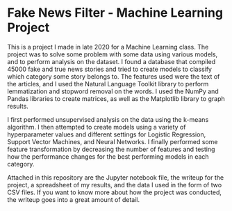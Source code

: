 # Fake News Filter - Machine Learning Project

This is a project I made in late 2020 for a Machine Learning class. The project was to solve some problem with some data using various models, and to perform analysis on the dataset. I found a database that compiled 45000 fake and true news stories and tried to create models to classify which category some story belongs to. The features used were the text of the articles, and I used the Natural Language Toolkit library to perform lemmatization and stopword removal on the words. I used the NumPy and Pandas libraries to create matrices, as well as the Matplotlib library to graph results.

I first performed unsupervised analysis on the data using the k-means algorithm. I then attempted to create models using a variety of hyperparameter values and different settings for Logistic Regression, Support Vector Machines, and Neural Networks. I finally performed some feature transformation by decreasing the number of features and testing how the performance changes for the best performing models in each category.

Attached in this repository are the Jupyter notebook file, the writeup for the project, a spreadsheet of my results, and the data I used in the form of two CSV files. If you want to know more about how the project was conducted, the writeup goes into a great amount of detail.

